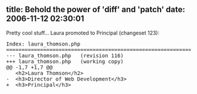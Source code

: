 title: Behold the power of 'diff' and 'patch'
date: 2006-11-12 02:30:01
---

Pretty cool stuff... Laura promoted to Principal (changeset 123):

<pre>
Index: laura_thomson.php
===================================================================
--- laura_thomson.php   (revision 116)
+++ laura_thomson.php   (working copy)
@@ -1,7 +1,7 @@
   &lt;h2&gt;Laura Thomson&lt;/h2&gt;
-  &lt;h3&gt;Director of Web Development&lt;/h3&gt;
+  &lt;h3&gt;Principal&lt;/h3&gt;

</pre>
